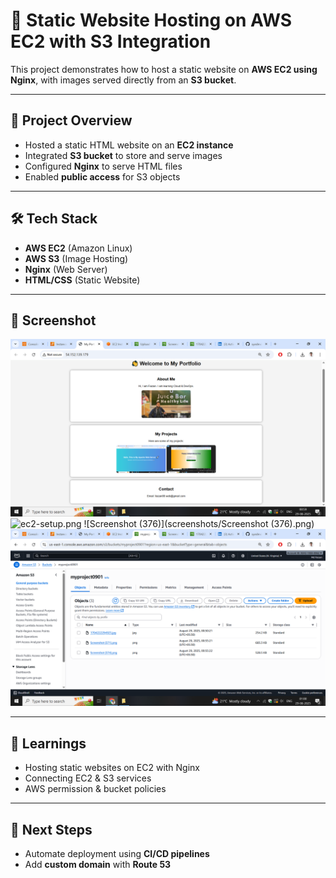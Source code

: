 # 🚀 Static Website Hosting on AWS EC2 with S3 Integration

This project demonstrates how to host a static website on **AWS EC2 using Nginx**, with images served directly from an **S3 bucket**.

---

## 📌 Project Overview
- Hosted a static HTML website on an **EC2 instance**
- Integrated **S3 bucket** to store and serve images
- Configured **Nginx** to serve HTML files
- Enabled **public access** for S3 objects

---

## 🛠️ Tech Stack
- **AWS EC2** (Amazon Linux)
- **AWS S3** (Image Hosting)
- **Nginx** (Web Server)
- **HTML/CSS** (Static Website)

---

## 📸 Screenshot
![Website Screenshot](screenshots/final-website.png)
![ec2-setup.png](screenshots/ec2-setup.png.png)
![Screenshot (376)](screenshots/Screenshot (376).png)
![s3-bucket](screenshots/s3-bucket.png)

---

## 🌟 Learnings
- Hosting static websites on EC2 with Nginx
- Connecting EC2 & S3 services
- AWS permission & bucket policies

---

## 🔮 Next Steps
- Automate deployment using **CI/CD pipelines**
- Add **custom domain** with **Route 53**
